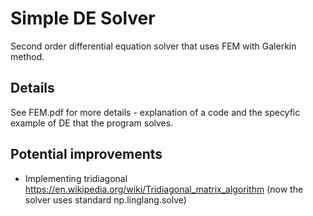 # Simple DE Solver
Second order differential equation solver that uses FEM with Galerkin method.
## Details
See FEM.pdf for more details - explanation of a code and the specyfic example of DE that the program solves.
## Potential improvements
* Implementing tridiagonal https://en.wikipedia.org/wiki/Tridiagonal_matrix_algorithm (now the solver uses standard np.linglang.solve)
